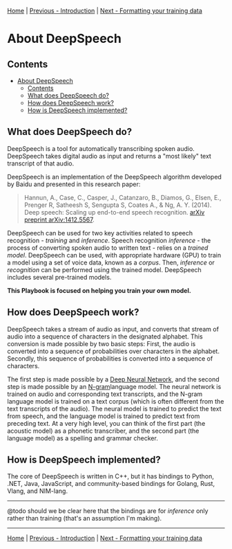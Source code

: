 [Home](README.md) | [Previous - Introduction](INTRO.md) | [Next - Formatting your training data](DATA_FORMATTING.md)

# About DeepSpeech

## Contents

- [About DeepSpeech](#about-deepspeech)
  * [Contents](#contents)
  * [What does DeepSpeech do?](#what-does-deepspeech-do-)
  * [How does DeepSpeech work?](#how-does-deepspeech-work-)
  * [How is DeepSpeech implemented?](#how-is-deepspeech-implemented-)

## What does DeepSpeech do?

DeepSpeech is a tool for automatically transcribing spoken audio. DeepSpeech takes digital audio as input and returns a "most likely" text transcript of that audio.

DeepSpeech is an implementation of the DeepSpeech algorithm developed by Baidu and presented in this research paper:

> Hannun, A., Case, C., Casper, J., Catanzaro, B., Diamos, G., Elsen, E., Prenger R, Satheesh S, Sengupta S, Coates A., & Ng, A. Y. (2014). Deep speech: Scaling up end-to-end speech recognition. [arXiv preprint arXiv:1412.5567](https://arxiv.org/pdf/1412.5567).

DeepSpeech can be used for two key activities related to speech recognition - _training_ and _inference_. Speech recognition _inference_ - the process of converting spoken audio to written text - relies on a _trained model_. DeepSpeech can be used, with appropriate hardware (GPU) to train a model using a set of voice data, known as a _corpus_. Then, _inference_ or _recognition_ can be performed using the trained model. DeepSpeech includes several pre-trained models.

**This Playbook is focused on helping you train your own model.**

## How does DeepSpeech work?

DeepSpeech takes a stream of audio as input, and converts that stream of audio into a sequence of characters in the designated alphabet. This conversion is made possible by two basic steps: First, the audio is converted into a sequence of probabilities over characters in the alphabet. Secondly, this sequence of probabilities is converted into a sequence of characters.

The first step is made possible by a [Deep Neural Network](https://en.wikipedia.org/wiki/Deep_learning#Deep_neural_networks), and the second step is made possible by an [N-gram](https://en.wikipedia.org/wiki/N-gram)language model. The neural network is trained on audio and corresponding text transcripts, and the N-gram language model is trained on a text corpus (which is often different from the text transcripts of the audio). The neural model is trained to predict the text from speech, and the language model is trained to predict text from preceding text. At a very high level, you can think of the first part (the acoustic model) as a phonetic transcriber, and the second part (the language model) as a spelling and grammar checker.

## How is DeepSpeech implemented?

The core of DeepSpeech is written in C++, but it has bindings to Python, .NET, Java, JavaScript, and community-based bindings for Golang, Rust, Vlang, and NIM-lang.

---

@todo should we be clear here that the bindings are for _inference_ only rather than training (that's an assumption I'm making).

---

[Home](README.md) | [Previous - Introduction](INTRO.md) | [Next - Formatting your training data](DATA_FORMATTING.md)
